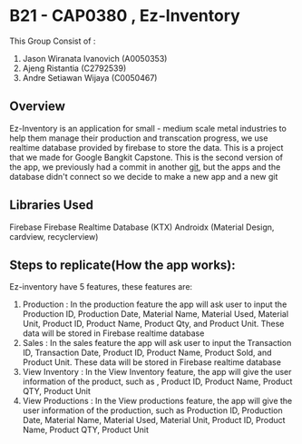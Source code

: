 # B21 - CAP0380 , Ez-Inventory

This Group Consist of :
1. Jason Wiranata Ivanovich (A0050353)
2. Ajeng Ristantia (C2792539)
3. Andre Setiawan Wijaya (C0050467)

## Overview

Ez-Inventory is an application for small - medium scale metal industries to help them manage their production and transcation progress, we use realtime database provided by firebase to store the data. This is a project that we made for Google Bangkit Capstone. This is the second version of the app, we previously had a commit in another [git](https://github.com/jasonwiranata/ez-inventory-management), but the apps and the database didn't connect so we decide to make a new app and a new git


## Libraries Used

Firebase
Firebase Realtime Database (KTX)
Androidx (Material Design, cardview, recyclerview)


## Steps to replicate(How the app works):
Ez-inventory have 5 features, these features are:
1. Production : In the production feature the app will ask user to input the Production ID, Production Date, Material Name, Material Used, Material Unit, Product ID, Product Name, Product Qty, and Product Unit. These data will be stored in Firebase realtime database
2. Sales : In the sales feature the app will ask user to input the Transaction ID, Transaction Date, Product ID, Product Name, Product Sold, and Product Unit. These data will be stored in Firebase realtime database
3. View Inventory : In the View Inventory feature, the app will give the user information of the product, such as , Product ID, Product Name, Product QTY, Product Unit
4. View Productions : In the View productions feature, the app will give the user information of the production, such as Production ID, Production Date, Material Name, Material Used, Material Unit, Product ID, Product Name, Product QTY, Product Unit
